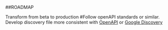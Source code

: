 
##ROADMAP

Transform from beta to production
	#Follow openAPI standards or similar.
	Develop discovery file more consistent with  [OpenAPI](https://swagger.io/docs/specification/about/ "OpenAPI") or [Google Discovery](https://developers.google.com/discovery/v1/using "Google Discovery")

